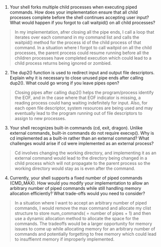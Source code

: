1. Your shell forks multiple child processes when executing piped commands. How does your implementation ensure that all child processes complete before the shell continues accepting user input? What would happen if you forgot to call waitpid() on all child processes?

> In my implementation, afrer closing all the pipe ends, I call a loop that iterates over each command in my command list and calls the waitpid() method for the process id of the child process of that command. In a situation where I forgot to call waitpid on all the child processes, the parent process could resume running before all the children processes have completed execution which could lead to a child process returns being ignored or zombied.

2. The dup2() function is used to redirect input and output file descriptors. Explain why it is necessary to close unused pipe ends after calling dup2(). What could go wrong if you leave pipes open?

> Closing pipes after calling dup2() helps the program/process identify the EOF, and in the case where that EOF indicator is missing, a reading process could hang waiting indefinitely for input. Also, for each open file descriptor, system resources are being used and may eventually lead to the program running out of file descriptors to assign to new processes.

3. Your shell recognizes built-in commands (cd, exit, dragon). Unlike external commands, built-in commands do not require execvp(). Why is cd implemented as a built-in rather than an external command? What challenges would arise if cd were implemented as an external process?

> Cd involves changing the working directory, and implementing it as an external command would lead to the directory being changed in a child process which will not propagate to the parent process so the working directory would stay as is even after the command.

4. Currently, your shell supports a fixed number of piped commands (CMD_MAX). How would you modify your implementation to allow an arbitrary number of piped commands while still handling memory allocation efficiently? What trade-offs would you need to consider?

> In a situation where I want to accept an arbitrary number of piped commands, I would remove the max command and allocate my clist structure to store num_commands( = number of pipes  + 1) and then use a dynamic allocation method to allocate the space for the commands. The tradeoffs would be a larger opportunity for memory issues to come up while allocating memory for an arbitrary number of commands and potentially forgetting to free memory which could lead to insuffiennt memory if improperly implemented. 
